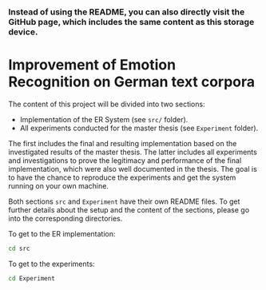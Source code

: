 ### Instead of using the README, you can also directly visit the GitHub page, which includes the same content as this storage device.

# Improvement of Emotion Recognition on German text corpora

The content of this project will be divided into two sections: 
- Implementation of the ER System (see `src/` folder).
- All experiments conducted for the master thesis (see `Experiment` folder).

The first includes the final and resulting implementation based on the investigated results of the master thesis. The latter includes all experiments and investigations to prove the legitimacy and performance of the final implementation, which were also well documented in the thesis. The goal is to have the chance to reproduce the experiments and get the system running on your own machine. 

Both sections `src` and `Experiment` have their own README files. To get further details about the setup and the content of the sections, please go into the corresponding directories.

To get to the ER implementation:
```bash
cd src
```

To get to the experiments:
```bash
cd Experiment
```